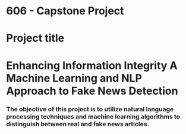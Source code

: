 # 606 - Capstone Project 

# Project title 

# Enhancing Information Integrity A Machine Learning and NLP Approach to Fake News Detection

### The objective of this project is to utilize natural language processing techniques and machine learning algorithms to distinguish between real and fake news articles.







